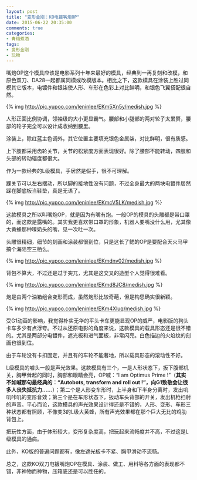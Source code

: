 ```yaml
---
layout: post
title: "变形金刚：KO电镀嘴炮OP"
date: 2015-06-22 20:35:00
comments: true
categories:
- 青梅煮酒
tags:
- 变形金刚
- 玩物
---
```


嘴炮OP这个模具应该是电影系列十年来最好的模具，经典到一再复刻和改模，和原色双刀、DA28一起都属同模或改模版本。相比之下，这款模具在涂装上胜过同模其它版本，电镀件和银柒使人形、车形在色彩上对比鲜明，和银色飞翼搭配很自然。

{% img http://pic.yupoo.com/leninlee/EKm5Xn5y/medish.jpg %}

人形正面比例协调，领袖级的大小更显霸气。腰部和小腿部的两对轮子太累赘，腰部的轮子完全可以设计成收纳到腰里。

涂装上，除红蓝主色调外，其它位置主要填充银色金属柒，对比鲜明，很有质感。

上下肢都采用齿轮关节，关节的松紧度方面表现很好。除了腰部不能转动，四肢和头部的转动辐度都很大。

作为一款经典的L级模具，手居然是假手，很不可理解。

踝关节可以左右摆动，所以脚的接地性没有问题，不过全身最大的两块电镀件居然踩在脚底板当鞋垫，真是无语了。

{% img http://pic.yupoo.com/leninlee/EKmcV5LK/medish.jpg %}

这款模具之所以叫嘴炮OP，就是因为有嘴有炮。一般OP的模具的头雕都是带口罩的，而这款是露嘴的。其实我更喜欢带口罩的形象，机器人要嘴没什么用，尤其像大黄蜂那种嗪奶头的嘴，见一次吐一次。

头雕很精细，细节的刻画和涂装都很到位，只是这长了鳃的OP是要配合天火马甲搞个海陆空三栖么。

{% img http://pic.yupoo.com/leninlee/EKmdnv02/medish.jpg %}

背包不算大，不过还是过于突兀，尤其是这交叉的造型个人觉得很难看。

{% img http://pic.yupoo.com/leninlee/EKmd8JC8/medish.jpg %}

炮是由两个油箱组合变形而成，虽然炮形比较奇葩，但是构思确实很新颖。

{% img http://pic.yupoo.com/leninlee/EKm4Xluq/medish.jpg %}

受G1动画的影响，我觉得朴实无华的平头卡车更能显现OP的威严，电影版的狗头卡车多少有点浮夸。不过从还原电影的角度来说，这款模具的载具形态还是很不错的。尤其是两部分电镀件，遮光板和进气面板，非常闪亮。白色描边的火焰纹的刻画也很到位。

由于车轮没有卡扣固定，并且有的车轮不能著地，所以载具形态的滚动性不好。

L级模具的噱头一般是声光效果。这款模具有三个，一是人形状态下，扳下腹部机关，胸甲耸起的同时，胸部和眼睛会亮，OP喊：“I am Optimus Prime !”（**其实不如喊那句最经典的：“Autobots, transform and roll out !”，向G1致敬会让很多人丧失抵抗力……**）；第二个是人形变车形时，上半身和下半身分离时，发出叽叽咔叽的变形音效；第三个是在车形状态下，扳动车头背部的开关，发出机枪扫射的声音。平心而论，这款模具的声光效果设计得还是不错的，人形、变形、车形三种状态都有照顾，不像变3的L级大黄蜂，所有声光效果都在那个巨大无比的鸡肋背包上。

把玩性方面，由于体形较大，变形复杂度高，把玩起来流畅度并不高，不过这是L级模具的通病。

此外，KO版的普遍问题都有，像左遮光板卡不紧、胸甲滑动不流畅。
  
总之，这款KO双刀电镀嘴炮OP在模具、涂装、做工、用料等各方面的表现都不错，非神物而神物，压箱底还是可以胜任的。
